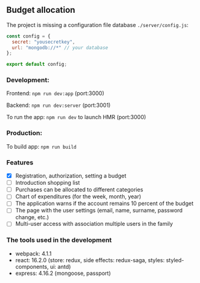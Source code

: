 ## Budget allocation

The project is missing a configuration file database `./server/config.js`:

```js
const config = {
  secret: "yousecretkey",
  url: "mongodb://*" // your database
};

export default config;
```

### Development:

Frontend: `npm run dev:app` (port:3000)

Backend: `npm run dev:server` (port:3001)

To run the app: `npm run dev` to launch HMR (port:3000)

### Production:

To build app: `npm run build`

### Features

* [x] Registration, authorization, setting a budget
* [ ] Introduction shopping list
* [ ] Purchases can be allocated to different categories
* [ ] Chart of expenditures (for the week, month, year)
* [ ] The application warns if the account remains 10 percent of the budget
* [ ] The page with the user settings (email, name, surname, password change, etc.)
* [ ] Multi-user access with association multiple users in the family

### The tools used in the development

* webpack: 4.1.1
* react: 16.2.0 (store: redux, side effects: redux-saga, styles: styled-components, ui: antd)
* express: 4.16.2 (mongoose, passport)
